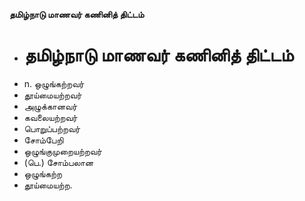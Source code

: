 **தமிழ்நாடு மாணவர் கணினித் திட்டம்**
- # தமிழ்நாடு மாணவர் கணினித் திட்டம்
- n. ஒழுங்கற்றவர்
- தூய்மையற்றவர்
- அழுக்கானவர்
- கவலையற்றவர்
- பொறுப்பற்றவர்
- சோம்பேறி
- ஒழுங்குமுறையற்றவர்
- (பெ.) சோம்பலான
- ஒழுங்கற்ற
- தூய்மையற்ற.

